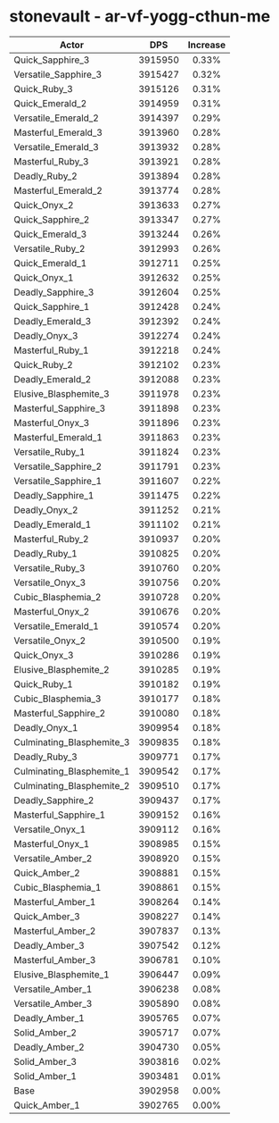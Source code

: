 # stonevault - ar-vf-yogg-cthun-me
| Actor | DPS | Increase |
|---|:---:|:---:|
|Quick_Sapphire_3|3915950|0.33%|
|Versatile_Sapphire_3|3915427|0.32%|
|Quick_Ruby_3|3915126|0.31%|
|Quick_Emerald_2|3914959|0.31%|
|Versatile_Emerald_2|3914397|0.29%|
|Masterful_Emerald_3|3913960|0.28%|
|Versatile_Emerald_3|3913932|0.28%|
|Masterful_Ruby_3|3913921|0.28%|
|Deadly_Ruby_2|3913894|0.28%|
|Masterful_Emerald_2|3913774|0.28%|
|Quick_Onyx_2|3913633|0.27%|
|Quick_Sapphire_2|3913347|0.27%|
|Quick_Emerald_3|3913244|0.26%|
|Versatile_Ruby_2|3912993|0.26%|
|Quick_Emerald_1|3912711|0.25%|
|Quick_Onyx_1|3912632|0.25%|
|Deadly_Sapphire_3|3912604|0.25%|
|Quick_Sapphire_1|3912428|0.24%|
|Deadly_Emerald_3|3912392|0.24%|
|Deadly_Onyx_3|3912274|0.24%|
|Masterful_Ruby_1|3912218|0.24%|
|Quick_Ruby_2|3912102|0.23%|
|Deadly_Emerald_2|3912088|0.23%|
|Elusive_Blasphemite_3|3911978|0.23%|
|Masterful_Sapphire_3|3911898|0.23%|
|Masterful_Onyx_3|3911896|0.23%|
|Masterful_Emerald_1|3911863|0.23%|
|Versatile_Ruby_1|3911824|0.23%|
|Versatile_Sapphire_2|3911791|0.23%|
|Versatile_Sapphire_1|3911607|0.22%|
|Deadly_Sapphire_1|3911475|0.22%|
|Deadly_Onyx_2|3911252|0.21%|
|Deadly_Emerald_1|3911102|0.21%|
|Masterful_Ruby_2|3910937|0.20%|
|Deadly_Ruby_1|3910825|0.20%|
|Versatile_Ruby_3|3910760|0.20%|
|Versatile_Onyx_3|3910756|0.20%|
|Cubic_Blasphemia_2|3910728|0.20%|
|Masterful_Onyx_2|3910676|0.20%|
|Versatile_Emerald_1|3910574|0.20%|
|Versatile_Onyx_2|3910500|0.19%|
|Quick_Onyx_3|3910286|0.19%|
|Elusive_Blasphemite_2|3910285|0.19%|
|Quick_Ruby_1|3910182|0.19%|
|Cubic_Blasphemia_3|3910177|0.18%|
|Masterful_Sapphire_2|3910080|0.18%|
|Deadly_Onyx_1|3909954|0.18%|
|Culminating_Blasphemite_3|3909835|0.18%|
|Deadly_Ruby_3|3909771|0.17%|
|Culminating_Blasphemite_1|3909542|0.17%|
|Culminating_Blasphemite_2|3909510|0.17%|
|Deadly_Sapphire_2|3909437|0.17%|
|Masterful_Sapphire_1|3909152|0.16%|
|Versatile_Onyx_1|3909112|0.16%|
|Masterful_Onyx_1|3908985|0.15%|
|Versatile_Amber_2|3908920|0.15%|
|Quick_Amber_2|3908881|0.15%|
|Cubic_Blasphemia_1|3908861|0.15%|
|Masterful_Amber_1|3908264|0.14%|
|Quick_Amber_3|3908227|0.14%|
|Masterful_Amber_2|3907837|0.13%|
|Deadly_Amber_3|3907542|0.12%|
|Masterful_Amber_3|3906781|0.10%|
|Elusive_Blasphemite_1|3906447|0.09%|
|Versatile_Amber_1|3906238|0.08%|
|Versatile_Amber_3|3905890|0.08%|
|Deadly_Amber_1|3905765|0.07%|
|Solid_Amber_2|3905717|0.07%|
|Deadly_Amber_2|3904730|0.05%|
|Solid_Amber_3|3903816|0.02%|
|Solid_Amber_1|3903481|0.01%|
|Base|3902958|0.00%|
|Quick_Amber_1|3902765|0.00%|
